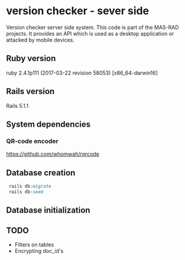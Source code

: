 # version checker - sever side

Version checker server side system.
This code is part of the MAS-RAD projects.
It provides an API which is used as a desktop application or attacked by
mobile devices.

## Ruby version
ruby 2.4.1p111 (2017-03-22 revision 58053) [x86_64-darwin16]

## Rails version
Rails 5.1.1

## System dependencies
### QR-code encoder
https://github.com/whomwah/rqrcode

## Database creation
``` ruby
 rails db:migrate
 rails db:seed 
```

## Database initialization

## TODO
* Filters on tables
* Encrypting doc_id's
